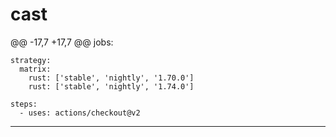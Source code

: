 # cast
@@ -17,7 +17,7 @@ jobs:

    strategy:
      matrix:
        rust: ['stable', 'nightly', '1.70.0']
        rust: ['stable', 'nightly', '1.74.0']

    steps:
      - uses: actions/checkout@v2

-----
